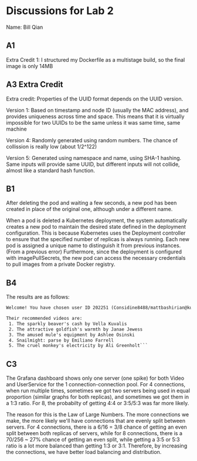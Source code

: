 # Discussions for Lab 2
Name: Bill Qian

## A1

Extra Credit 1: I structured my Dockerfile as a multistage build, so the final image is only 14MB

## A3 Extra Credit
Extra credit: Properties of the UUID format depends on the UUID version.

Version 1: Based on timestamp and node ID (usually the MAC address), and provides uniqueness across time and space. This means that it is virtually impossible for two UUIDs to be the same unless it was same time, same machine

Version 4: Randomly generated using random numbers. The chance of collission is really low (about 1/2^122)

Version 5: Generated using namespace and name, using SHA-1 hashing. Same inputs will provide same UUID, but different inputs will not collide, almost like a standard hash function.

## B1

After deleting the pod and waiting a few seconds, a new pod has been created in place of the original one, although under a different name.

When a pod is deleted a Kubernetes deployment, the system automatically creates a new pod to maintain the desired state defined in the deployment configuration. This is because Kubernetes uses the Deployment controller to ensure that the specified number of replicas is always running. Each new pod is assigned a unique name to distinguish it from previous instances. (From a previous error) Furthermore, since the deployment is configured with imagePullSecrets, the new pod can access the necessary credentials to pull images from a private Docker registry.

## B4
The results are as follows:
```txt
Welcome! You have chosen user ID 202251 (Considine8488/mattbashirian@kuvalis.biz)

Their recommended videos are:
 1. The sparkly beaver's cash by Vella Kuvalis
 2. The attractive goldfish's warmth by Janae Jewess
 3. The amused mule's equipment by Ashlee Osinski
 4. Snailmight: parse by Emiliano Farrell
 5. The cruel monkey's electricity by Ali Greenholt```
```

## C3

The Grafana dashboard shows only one server (one spike) for both Video and UserService for the 1 connection-connection pool. For 4 connections, when run multiple times, sometimes we got two servers being used in equal proportion (similar graphs for both replicas), and sometimes we got them in a 1:3 ratio. For 8, the probabilty of getting 4:4 or 3:5/5:3 was far more likely.

The reason for this is the Law of Large Numbers. The more connections we make, the more likely we'll have connections that are evenly split between servers. For 4 connections, there is a 6/16 = 3/8 chance of getting an even split between both replicas of servers, while for 8 connections, there is a 70/256 ~ 27% chance of getting an even split, while getting a 3:5 or 5:3 ratio is a lot more balanced than getting 1:3 or 3:1. Therefore, by increasing the connections, we have better load balancing and distribution.